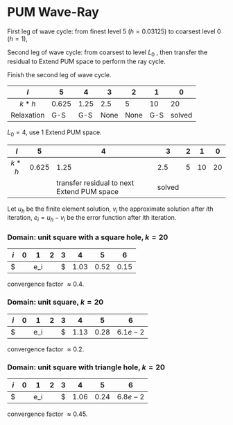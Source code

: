 # PUM Wave-Ray

First leg of wave cycle: from finest level 5 ($h=0.03125$) to coarsest level 0 ($h = 1$),

Second leg of wave cycle: from coarsest to level  $L_0$ , then transfer the residual to Extend PUM space to perform the ray cycle.

Finish the second leg of wave cycle.

|    $l$     | 5     | 4    | 3    | 2    | 1    | 0      |
| :--------: | ----- | ---- | ---- | ---- | ---- | ------ |
|   $k*h$    | 0.625 | 1.25 | 2.5  | 5    | 10   | 20     |
| Relaxation | G-S   | G-S  | None | None | G-S  | solved |

$L_0=4$, use 1 Extend PUM space. 

|  $l$  | 5     | 4                                          | 3      | 2    | 1    | 0    |
| :---: | ----- | ------------------------------------------ | ------ | ---- | ---- | ---- |
| $k*h$ | 0.625 | 1.25                                       | 2.5    | 5    | 10   | 20   |
|       |       | transfer residual to next Extend PUM space | solved |      |      |      |

Let $u_h$ be the finite element solution, $v_i$ the approximate solution after $i$th iteration, $e_i=u_h-v_i$ be the error function after $i$th iteration.

### Domain: unit square with a square hole, $k = 20$

| $i$       | 0    | 1    | 2    | 3        | 4        | 5        | 6        |
| --------- | ---- | ---- | ---- | -------- | -------- | -------- | -------- |
| $||e_i||$ | 1.03 | 0.52 | 0.15 | $4.4e-2$ | $1.5e-2$ | $5.8e-3$ | $2.3e-3$ |

  convergence factor $\approx 0.4$.

### Domain: unit square, $k = 20$

| $i$       | 0    | 1    | 2        | 3        | 4        | 5        | 6        |
| --------- | ---- | ---- | -------- | -------- | -------- | -------- | -------- |
| $||e_i||$ | 1.13 | 0.28 | $6.1e-2$ | $1.3e-2$ | $2.6e-3$ | $4.8e-4$ | $8.8e-5$ |

  convergence factor $\approx 0.2$.

### Domain: unit square with triangle hole, $k = 20$

| $i$       | 0    | 1    | 2        | 3        | 4        | 5        | 6        |
| --------- | ---- | ---- | -------- | -------- | -------- | -------- | -------- |
| $||e_i||$ | 1.06 | 0.24 | $6.8e-2$ | $2.4e-2$ | $9.9e-3$ | $4.6e-3$ | $2.2e-3$ |

  convergence factor $\approx 0.45$.